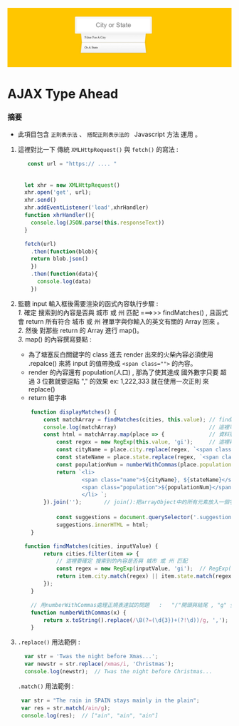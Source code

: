 ![](../image/day06.png)
# AJAX Type Ahead

### 摘要

* 此項目包含 `正則表示法` 、 `搭配正則表示法的 `  Javascript 方法 運用 。 
  
1. 這裡對比一下 傳統 `XMLHttpRequest()` 與 `fetch()` 的寫法 :
   ```js
      const url = "https:// .... "
   ```
    ```js
      
      let xhr = new XMLHttpRequest()
      xhr.open('get', url);
      xhr.send()
      xhr.addEventListener('load',xhrHandler)
      function xhrHandler(){
        console.log(JSON.parse(this.responseText))
      }
    ```
    ```js
      fetch(url)
        .then(function(blob){
        return blob.json()
        })
        .then(function(data){
          console.log(data)
        })
    ```
2. 監聽 input 輸入框後需要渲染的函式內容執行步驟 : <br>
    *1.* 確定 搜索到的內容是否與 城市 或 州 匹配  ===>>>  findMatches() , 且函式會 return 所有符合 城市 或 州 裡單字與你輸入的英文有關的 Array 回來 。<br>
    *2.* 然後 對那些 return 的 Array 進行 map()。<br>
    *3.* map() 的內容撰寫要點 : <br>
    * 為了塘塞反白關鍵字的 class 進去 render 出來的火柴內容必須使用 .repalce() 來將 input 的值帶換成 `<span class="">` 的內容。
    * render 的內容還有   population(人口) , 那為了使其達成 國外數字只要 超過 3 位數就要逗點 "," 的效果  ex: 1,222,333 就在使用一次正則 來 replace()    
    * return 組字串      
    ```js
        function displayMatches() {
            const matchArray = findMatches(cities, this.value); // findMatches 帶進( 城市 , 輸入框的 value )兩參數
            console.log(matchArray)                             // 這裡可以 console 出跟你輸入的英文字有匹配的 城市 或 州
            const html = matchArray.map(place => {              // 資料冠上 正則 以後 , 把資料重新 map 
                const regex = new RegExp(this.value, 'gi');     // 這裡再一次將 input 的值給 正則化  例如輸入 d  那 console.log(regex) // print: /d/gi 
                const cityName = place.city.replace(regex, `<span class="hl">${this.value}</span>`); // 這裡將 有符合 regex 都取代成  `<span class="hl">${this.value}</span>`
                const stateName = place.state.replace(regex, `<span class="hl">${this.value}</span>`);
                const populationNum = numberWithCommas(place.population)                             // 最後再處理人數的顯示處理問題
                return `<li>
                        <span class="name">${cityName}, ${stateName}</span>
                        <span class="population">${populationNum}</span>  
                        </li> `;
            }).join('');       // join():把arrayObject中的所有元素放入一個字串中。

                const suggestions = document.querySelector('.suggestions');
                suggestions.innerHTML = html;
        }
    ```
    ```js
      function findMatches(cities, inputValue) {
            return cities.filter(item => {
                // 這裡要確定 搜索到的內容是否與 城市 或 州 匹配
                const regex = new RegExp(inputValue, 'gi');  // RegExp():用來做正規表達示的參數， g代表global,i代表insensitive,不受大小寫影響
                return item.city.match(regex) || item.state.match(regex) // 只要 city 或 state 其中一樣有匹配到救回傳
            });
        }
    ```
    ```js
        // 用numberWithCommas處理正規表達試的問題   :   "/"開頭與結尾 , "g" 全域
        function numberWithCommas(x) {
            return x.toString().replace(/\B(?=(\d{3})+(?!\d))/g, ','); // 這裡實現每3位數就有一個逗點 ex: 1,222,333
        }
    ```

3. `.replace()` 用法範例 :

    ```js
      var str = 'Twas the night before Xmas...';
      var newstr = str.replace(/xmas/i, 'Christmas');
      console.log(newstr);  // Twas the night before Christmas...
    ```
    `.match()` 用法範例 : 
     ```js
      var str = "The rain in SPAIN stays mainly in the plain"; 
      var res = str.match(/ain/g);
      console.log(res);  // ["ain", "ain", "ain"]
    ```



